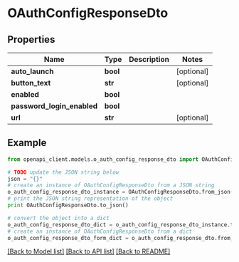 # OAuthConfigResponseDto


## Properties

Name | Type | Description | Notes
------------ | ------------- | ------------- | -------------
**auto_launch** | **bool** |  | [optional] 
**button_text** | **str** |  | [optional] 
**enabled** | **bool** |  | 
**password_login_enabled** | **bool** |  | 
**url** | **str** |  | [optional] 

## Example

```python
from openapi_client.models.o_auth_config_response_dto import OAuthConfigResponseDto

# TODO update the JSON string below
json = "{}"
# create an instance of OAuthConfigResponseDto from a JSON string
o_auth_config_response_dto_instance = OAuthConfigResponseDto.from_json(json)
# print the JSON string representation of the object
print OAuthConfigResponseDto.to_json()

# convert the object into a dict
o_auth_config_response_dto_dict = o_auth_config_response_dto_instance.to_dict()
# create an instance of OAuthConfigResponseDto from a dict
o_auth_config_response_dto_form_dict = o_auth_config_response_dto.from_dict(o_auth_config_response_dto_dict)
```
[[Back to Model list]](../README.md#documentation-for-models) [[Back to API list]](../README.md#documentation-for-api-endpoints) [[Back to README]](../README.md)


